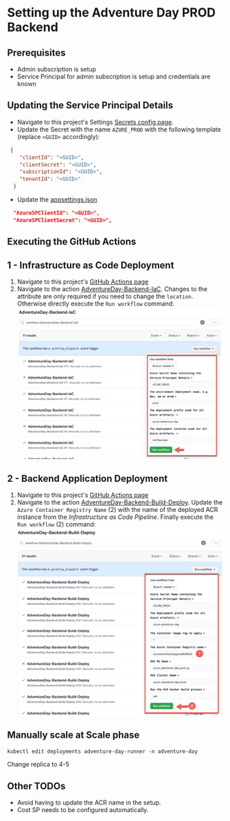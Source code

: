 # Setting up the Adventure Day PROD Backend

## Prerequisites

* Admin subscription is setup
* Service Principal for admin subscription is setup and credentials are known

## Updating the Service Principal Details

* Navigate to this project's Settings [Secrets config page](https://github.com/azure-adventure-day/aad-coach/settings/secrets/actions).
* Update the Secret with the name `AZURE_PROD` with the following template (replace `<GUID>` accordingly):

```json
 {
    "clientId": "<GUID>",
    "clientSecret": "<GUID>",
    "subscriptionId": "<GUID>",
    "tenantId": "<GUID>"
  }
```

* Update the [appsettings.json](/AdventureDayBackend/portal-api/src/AdventureDay.Runner/appsettings.json)
```json
  "AzureSPClientId": "<GUID>",
  "AzureSPClientSecret": "<GUID>",
```  

## Executing the GitHub Actions

## 1 - Infrastructure as Code Deployment
1. Navigate to this project's [GitHub Actions page](https://github.com/azure-adventure-day/aad-coach/actions)
2. Navigate to the action [AdventureDay-Backend-IaC](https://github.com/azure-adventure-day/aad-coach/actions/workflows/adventure-day-backend-iac.yml). 
Changes to the attribute are only required if you need to change the `location`. Otherwise directly execute the `Run workflow` command:
![Image of GH Action Workflow for Backend-IaC](./imgs/gh-action-backend-iac.png)

## 2 - Backend Application Deployment
1. Navigate to this project's [GitHub Actions page](https://github.com/azure-adventure-day/aad-coach/actions)
2. Navigate to the action [AdventureDay-Backend-Build-Deploy](https://github.com/azure-adventure-day/aad-coach/actions/workflows/adventure-day-backend-build-deploy.yml). 
Update the `Azure Container Registry Name` (2) with the name of the deployed ACR instance from the *Infrastructure as Code Pipeline*. Finally execute the `Run workflow` (2) command:
![Image of GH Action Workflow for Backend-IaC](./imgs/gh-action-deploy-backend.png)


## Manually scale at Scale phase
```
kubectl edit deployments adventure-day-runner -n adventure-day
```
Change replica to 4-5


## Other TODOs

* Avoid having to update the ACR name in the setup. 
* Cost SP needs to be configured automatically.
